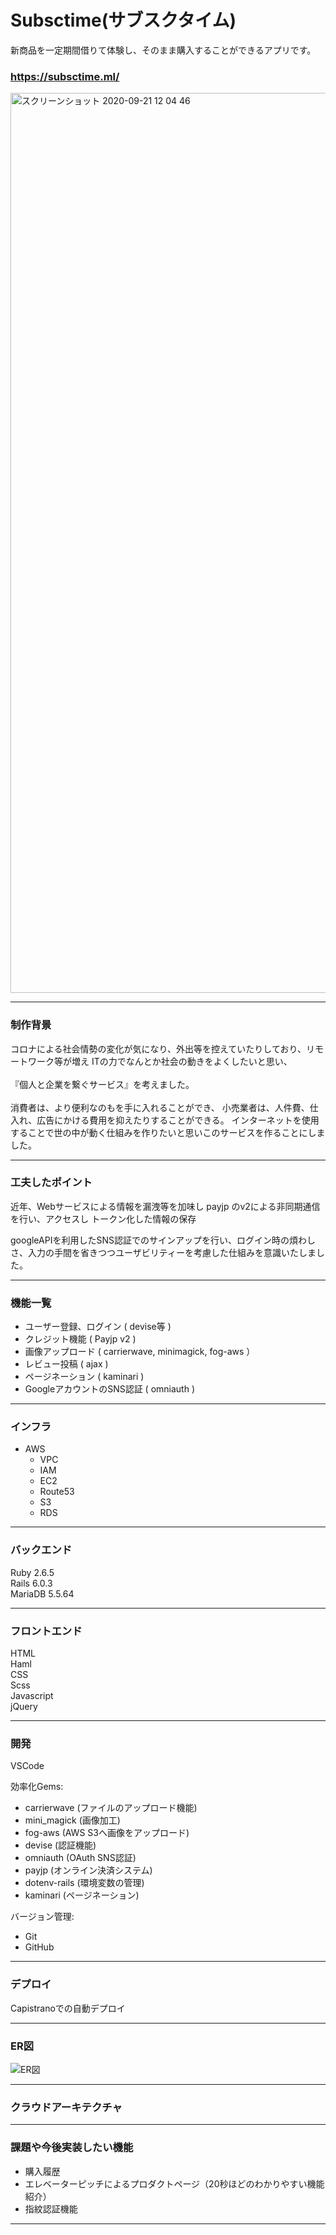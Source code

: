 # Subsctime(サブスクタイム)

新商品を一定期間借りて体験し、そのまま購入することができるアプリです。<br/>


### https://subsctime.ml/

<a href="https://subsctime.ml/">
  <img width="1440" alt="スクリーンショット 2020-09-21 12 04 46" src="https://user-images.githubusercontent.com/67685979/93730311-0e1b6800-fc03-11ea-847a-eb3d5a0d91dd.png"></a>

---
### 制作背景

コロナによる社会情勢の変化が気になり、外出等を控えていたりしており、リモートワーク等が増え
ITの力でなんとか社会の動きをよくしたいと思い、<br/>
<br/>
『個人と企業を繋ぐサービス』を考えました。<br/>
<br/>
消費者は、より便利なのもを手に入れることができ、
小売業者は、人件費、仕入れ、広告にかける費用を抑えたりすることができる。
インターネットを使用することで世の中が動く仕組みを作りたいと思いこのサービスを作ることにしました。


---

### 工夫したポイント
近年、Webサービスによる情報を漏洩等を加味し
payjp のv2による非同期通信を行い、アクセスし
トークン化した情報の保存

googleAPIを利用したSNS認証でのサインアップを行い、ログイン時の煩わしさ、入力の手間を省きつつユーザビリティーを考慮した仕組みを意識いたしました。


---

### 機能一覧
* ユーザー登録、ログイン  ( devise等 ) 
* クレジット機能 ( Payjp v2 )
* 画像アップロード ( carrierwave, minimagick, fog-aws ）
* レビュー投稿 ( ajax )
* ページネーション ( kaminari )
* GoogleアカウントのSNS認証 ( omniauth )

---
### インフラ
* AWS
	* VPC
	* IAM
	* EC2
	* Route53
	* S3
	* RDS

---
### バックエンド
Ruby 2.6.5<br/>
Rails 6.0.3<br/>
MariaDB 5.5.64<br/>

---
### フロントエンド
HTML <br/>
Haml <br/>
CSS <br/>
Scss <br/>
Javascript <br/>
jQuery <br/>

---
### 開発
VSCode<br/>

効率化Gems:<br/>
* carrierwave (ファイルのアップロード機能)
* mini_magick (画像加工)
* fog-aws  (AWS S3へ画像をアップロード)
* devise (認証機能)
* omniauth (OAuth SNS認証)
* payjp (オンライン決済システム)
* dotenv-rails (環境変数の管理)
* kaminari (ページネーション)

バージョン管理:<br/>
* Git
* GitHub

---
### デプロイ

Capistranoでの自動デプロイ

---
### ER図

![ER図](https://user-images.githubusercontent.com/67685979/93732802-e7166380-fc0d-11ea-80b7-82619da18450.png)

---
### クラウドアーキテクチャ


---
### 課題や今後実装したい機能

* 購入履歴
* エレベーターピッチによるプロダクトページ（20秒ほどのわかりやすい機能紹介）
* 指紋認証機能

---